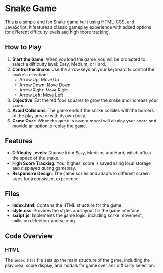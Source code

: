 # Snake Game

This is a simple and fun Snake game built using HTML, CSS, and JavaScript. It features a classic gameplay experience with added options for different difficulty levels and high score tracking.

## How to Play

1. **Start the Game**: When you load the game, you will be prompted to select a difficulty level: Easy, Medium, or Hard.
2. **Control the Snake**: Use the arrow keys on your keyboard to control the snake's direction:
   - Arrow Up: Move Up
   - Arrow Down: Move Down
   - Arrow Right: Move Right
   - Arrow Left: Move Left
3. **Objective**: Eat the red food squares to grow the snake and increase your score.
4. **Avoid Collisions**: The game ends if the snake collides with the borders of the play area or with its own body.
5. **Game Over**: When the game is over, a modal will display your score and provide an option to replay the game.

## Features

- **Difficulty Levels**: Choose from Easy, Medium, and Hard, which affect the speed of the snake.
- **High Score Tracking**: Your highest score is saved using local storage and displayed during gameplay.
- **Responsive Design**: The game scales and adapts to different screen sizes for a consistent experience.

## Files

- **index.html**: Contains the HTML structure for the game.
- **style.css**: Provides the styles and layout for the game interface.
- **script.js**: Implements the game logic, including snake movement, collision detection, and scoring.

## Code Overview

### HTML

The `index.html` file sets up the main structure of the game, including the play area, score display, and modals for game over and difficulty selection.
